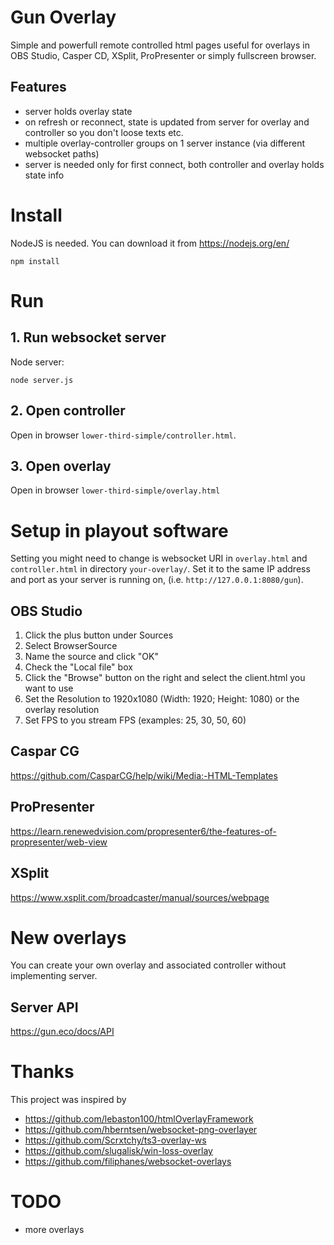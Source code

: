 # Gun Overlay
Simple and powerfull remote controlled html pages useful for overlays in OBS Studio, Casper CD, XSplit, ProPresenter or simply fullscreen browser.

## Features
- server holds overlay state
- on refresh or reconnect, state is updated from server for overlay and controller so you don't loose texts etc.
- multiple overlay-controller groups on 1 server instance (via different websocket paths)
- server is needed only for first connect, both controller and overlay holds state info

# Install
NodeJS is needed. You can download it from https://nodejs.org/en/

    npm install

# Run
## 1. Run websocket server
Node server:

    node server.js

## 2. Open controller
Open in browser `lower-third-simple/controller.html`.

## 3. Open overlay
Open in browser `lower-third-simple/overlay.html`

# Setup in playout software
Setting you might need to change is websocket URI in `overlay.html` and `controller.html` in directory `your-overlay/`.
Set it to the same IP address and port as your server is running on, (i.e. `http://127.0.0.1:8080/gun`).

## OBS Studio
1. Click the plus button under Sources
2. Select BrowserSource
3. Name the source and click "OK"
4. Check the "Local file" box
5. Click the "Browse" button on the right and select the client.html you want to use
6. Set the Resolution to 1920x1080 (Width: 1920; Height: 1080) or the overlay resolution
7. Set FPS to you stream FPS (examples: 25, 30, 50, 60)

## Caspar CG
https://github.com/CasparCG/help/wiki/Media:-HTML-Templates

## ProPresenter
https://learn.renewedvision.com/propresenter6/the-features-of-propresenter/web-view

## XSplit
https://www.xsplit.com/broadcaster/manual/sources/webpage

# New overlays
You can create your own overlay and associated controller without implementing server.

## Server API
https://gun.eco/docs/API

# Thanks
This project was inspired by
- https://github.com/lebaston100/htmlOverlayFramework
- https://github.com/hberntsen/websocket-png-overlayer
- https://github.com/Scrxtchy/ts3-overlay-ws
- https://github.com/slugalisk/win-loss-overlay
- https://github.com/filiphanes/websocket-overlays

# TODO
- more overlays
